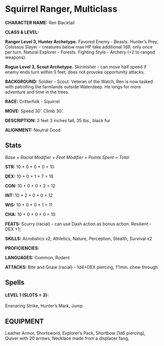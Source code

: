 # Squirrel Ranger, Multiclass

**CHARACTER NAME:** Ren Blacktail

**CLASS & LEVEL:**

**Ranger Level 3, Hunter Archetype.** Favored Enemy - Beasts. Hunter’s Prey, Colossus Slayer - creatures below max HP take additional 1d8; only once per turn. Natural Explorer - Forests. Fighting Style - Archery (+2 to ranged weapons). 

**Rogue Level 3, Scout Archetype.** Skirmisher - can move half speed if enemy ends turn within 5 feet; does not provoke opportunity attacks.

**BACKGROUND:** Soldier - Scout. Veteran of the Watch, Ren is now tasked with patrolling the farmlands outside Waterdeep. He longs for more adventure and time in the trees. 

**RACE:** Critterfolk - Squirrel

**MOVE:** Speed 30’. Climb 30’.

**DESCRIPTION:** 3 feet 3 inches tall, 35 lbs., black fur

**ALIGNMENT:** Neutral Good

## Stats

*Base + Racial Modifier + Feat Modifier + Points Spent = Total*

**STR:** 10 + 0 + 0 + 0 = 10

**DEX:** 10 + 0 + 1 + 7 = 18

**CON:** 10 + 0 + 0 + 2 = 12

**INT:** 10 + 2 + 0 + 0 = 12

**WIS:** 10 + 0 + 0 + 1 = 11

**CHA:** 10 + 0 + 0 + 0 = 10

**FEATS:** Scurry (racial) - can use Dash action as bonus action. Resilient - DEX +1; 

**SKILLS:** Acrobatics x2, Athletics, Nature, Perception, Stealth, Survival x2

**PROFICIENCIES:** 

**LANGUAGES:** Common, Rodent

**ATTACKS:** Bite and Gnaw (racial) - 1d4+DEX piercing, 1”/min. chew through.

## Spells

#### LEVEL 1 (SLOTS = 3):

Ensnaring Strike, Hunter’s Mark, Jump

## EQUIPMENT

Leather Armor, Shortsword, Explorer’s Pack, Shortbow (1d6 piercing), Quiver with 20 arrows, Necklace made from a displacer fang, 

